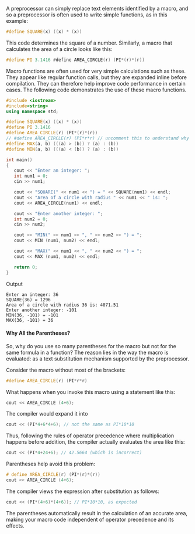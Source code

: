 [//]: # (### Using #define to Write Macro Functions)

A preprocessor can simply replace text elements identified by a macro, and so a preprocessor is often used to write simple functions, as in this example:

```cpp
#define SQUARE(x) ((x) * (x))
```

This code determines the square of a number. Similarly, a macro that calculates the area of a circle looks like this:

```cpp
#define PI 3.1416 #define AREA_CIRCLE(r) (PI*(r)*(r))
```

Macro functions are often used for very simple calculations such as these. They appear like regular function calls, but they are expanded inline before compilation. They can therefore help improve code performance in certain cases. The following code demonstrates the use of these macro functions.

```cpp
#include <iostream>
#include<string>
using namespace std;

#define SQUARE(x) ((x) * (x))
#define PI 3.1416
#define AREA_CIRCLE(r) (PI*(r)*(r))
// #define AREA_CIRCLE(r) (PI*r*r) // uncomment this to understand why brackets are important (comment previous line)
#define MAX(a, b) (((a) > (b)) ? (a) : (b))
#define MIN(a, b) (((a) < (b)) ? (a) : (b))

int main()
{
   cout << "Enter an integer: ";
   int num1 = 0;
   cin >> num1;

   cout << "SQUARE(" << num1 << ") = " << SQUARE(num1) << endl;
   cout << "Area of a circle with radius " << num1 << " is: ";
   cout << AREA_CIRCLE(num1) << endl;

   cout << "Enter another integer: ";
   int num2 = 0;
   cin >> num2;

   cout << "MIN(" << num1 << ", " << num2 << ") = ";
   cout << MIN (num1, num2) << endl;

   cout << "MAX(" << num1 << ", " << num2 << ") = ";
   cout << MAX (num1, num2) << endl;

   return 0;
}
```

Output

```
Enter an integer: 36 
SQUARE(36) = 1296 
Area of a circle with radius 36 is: 4071.51 
Enter another integer: -101 
MIN(36, -101) = -101 
MAX(36, -101) = 36
```

#### Why All the Parentheses?

So, why do you use so many parentheses for the macro but not for the same formula in a function? The reason lies in the way the macro is evaluated: as a text substitution mechanism supported by the preprocessor.

Consider the macro without most of the brackets:

```cpp
#define AREA_CIRCLE(r) (PI*r*r)
```

What happens when you invoke this macro using a statement like this:

```cpp
cout << AREA_CIRCLE (4+6);
```

The compiler would expand it into

```cpp
cout << (PI*4+6*4+6); // not the same as PI*10*10
```

Thus, following the rules of operator precedence where multiplication happens before addition, the compiler actually evaluates the area like this:

```cpp
cout << (PI*4+24+6); // 42.5664 (which is incorrect)
```

Parentheses help avoid this problem:

```cpp
# define AREA_CIRCLE(r) (PI*(r)*(r))
cout << AREA_CIRCLE (4+6);
```

 The compiler views the expression after substitution as follows:

 ```cpp
 cout << (PI*(4+6)*(4+6)); // PI*10*10, as expected
 ```

The parentheses automatically result in the calculation of an accurate area, making your macro code independent of operator precedence and its effects.
